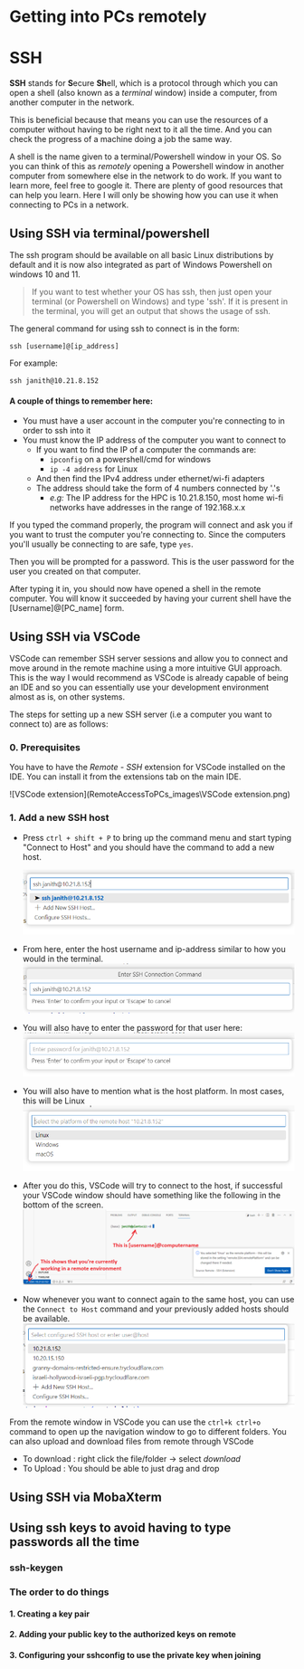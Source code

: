 # Getting into PCs remotely



# SSH

**SSH** stands for **S**ecure **Sh**ell, which is a protocol through which you can open a shell (also known as a *terminal* window) inside a computer, from another computer in the network. 

This is beneficial because that means you can use the resources of a computer without having to be right next to it all the time. And you can check the progress of a machine doing a job the same way. 

A shell is the name given to a terminal/Powershell window in your OS. So you can think of this as *remotely* opening a Powershell window in another computer from somewhere else in the network to do work. If you want to learn more, feel free to google it. There are plenty of good resources that can help you learn. Here I will only be showing how you can use it when connecting to PCs in a network.

## Using SSH via terminal/powershell 

The ssh program should be available on all basic Linux distributions by default and it is now also integrated as part of Windows Powershell on windows 10 and 11. 

> If you want to test whether your OS has ssh, then just open your terminal (or Powershell on Windows) and type 'ssh'. If it is present in the terminal, you will get an output that shows the usage of ssh.

The general command for using ssh to connect is in the form: 

```shell
ssh [username]@[ip_address]
```

For example: 

```shell
ssh janith@10.21.8.152
```

#### A couple of things to remember here:

- You must have a user account in the computer you're connecting to in order to ssh into it
- You must know the IP address of the computer you want to connect to
  - If you want to find the IP of a computer the commands are:
    - `ipconfig` on a powershell/cmd for windows
    - `ip -4 address` for Linux
  - And then find the IPv4 address under ethernet/wi-fi adapters
  - The address should take the form of 4 numbers connected by '.'s
    - *e.g:* The IP address for the HPC is 10.21.8.150, most home wi-fi networks have addresses in the range of 192.168.x.x



If you typed the command properly, the program will connect and ask you if you want to trust the computer you're connecting to. Since the computers you'll usually be connecting to are safe, type `yes`. 

Then you will be prompted for a password. This is the user password for the user you created on that computer. 

After typing it in, you should now have opened a shell in the remote computer. You will know it succeeded by having your current shell have the [Username]@[PC_name] form.

## Using SSH via VSCode

VSCode can remember SSH server sessions and allow you to connect and move around in the remote machine using a more intuitive GUI approach. This is the way I would recommend as VSCode is already capable of being an IDE and so you can essentially use your development environment  almost as is, on other systems.

The steps for setting up a new SSH server (i.e a computer you want to connect to) are as follows:

### 0. Prerequisites

You have to have the *Remote - SSH* extension for VSCode installed on the IDE. You can install it from the extensions tab on the main IDE.

![VSCode extension](RemoteAccessToPCs_images\VSCode extension.png)



### 1. Add a new SSH host

- Press `ctrl + shift + P` to bring up the command menu and start typing "Connect to Host" and you should have the command to add a new host.

  ![add_new_host](RemoteAccessToPCs_images/add_new_host.png)

- From here, enter the host username and ip-address similar to how you would in the terminal.  ![confirm_new_host](RemoteAccessToPCs_images/confirm_new_host.png)

- You will also have to enter the password for that user here: ![entering password](RemoteAccessToPCs_images/entering_password.png)
- You will also have to mention what is the host platform. In most cases, this will be Linux ![selecting host platform](RemoteAccessToPCs_images/selecting_host_platform.png)

- After you do this, VSCode will try to connect to the host, if successful your VSCode window should have something like the following in the bottom of the screen.  ![connection successful_bottom_half](RemoteAccessToPCs_images/connection_successful_bottom_half.png)



- Now whenever you want to connect again to the same host, you can use the `Connect to Host` command and your previously added hosts should be available.   ![new host is present](RemoteAccessToPCs_images/new_host_is_present.png)



From the remote window in VSCode you can use the `ctrl+k ctrl+o` command to open up the navigation window to go to different folders. You can also upload and download files from remote through VSCode

- To download : right click the file/folder -> select *download*
- To Upload : You should be able to just drag and drop



## Using SSH via MobaXterm



## Using ssh keys to avoid having to type passwords all the time

### ssh-keygen

### The order to do things

#### 1. Creating a key pair

#### 2. Adding your public key to the authorized keys on remote

#### 3. Configuring your sshconfig to use the private key when joining





